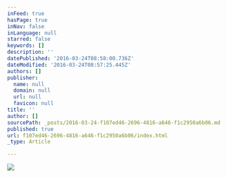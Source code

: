 ```yaml
---
inFeed: true
hasPage: true
inNav: false
inLanguage: null
starred: false
keywords: []
description: ''
datePublished: '2016-03-24T08:58:00.736Z'
dateModified: '2016-03-24T08:57:25.445Z'
authors: []
publisher:
  name: null
  domain: null
  url: null
  favicon: null
title: ''
author: []
sourcePath: _posts/2016-03-24-f107ed46-2696-4816-a646-f1c2950a6b06.md
published: true
url: f107ed46-2696-4816-a646-f1c2950a6b06/index.html
_type: Article

---
```

![](https://the-grid-user-content.s3-us-west-2.amazonaws.com/c3f26ce1-46b1-4a98-9916-9718a0096741.jpg)